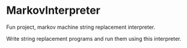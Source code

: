 # MarkovInterpreter
Fun project, markov machine string replacement interpreter. 

Write string replacement programs and run them using this interpreter. 
